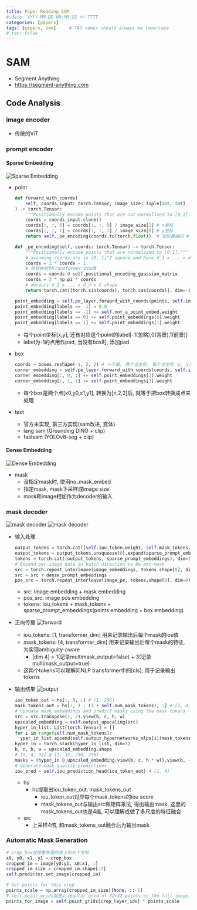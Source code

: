 ```yaml
---
title: Paper Reading SAM
# date: YYYY-MM-DD HH:MM:SS +/-TTTT
categories: [papers]
tags: [papers, sam]     # TAG names should always be lowercase
# toc: false
---
```


# SAM
- Segment Anything
- https://segment-anything.com


## Code Analysis
### image encoder
- 传统的ViT

### prompt encoder
#### Sparse Embedding
![Sparse Embedding](/assets/img/papers-files/sam/sparse_embedding.png)
- point
  ```py
  def forward_with_coords(
      self, coords_input: torch.Tensor, image_size: Tuple[int, int]
  ) -> torch.Tensor:
      """Positionally encode points that are not normalized to [0,1]."""
      coords = coords_input.clone()
      coords[:, :, 0] = coords[:, :, 0] / image_size[1] # x坐标
      coords[:, :, 1] = coords[:, :, 1] / image_size[0] # y坐标
      return self._pe_encoding(coords.to(torch.float))  # 加位置编码 # B x N x C

  def _pe_encoding(self, coords: torch.Tensor) -> torch.Tensor:
      """Positionally encode points that are normalized to [0,1]."""
      # assuming coords are in [0, 1]^2 square and have d_1 x ... x d_n x 2 shape
      coords = 2 * coords - 1
      # 坐标映射到transformer dim维
      coords = coords @ self.positional_encoding_gaussian_matrix
      coords = 2 * np.pi * coords
      # outputs d_1 x ... x d_n x C shape
      return torch.cat([torch.sin(coords), torch.cos(coords)], dim=-1)
  ```
  ```py
  point_embedding = self.pe_layer.forward_with_coords(points, self.input_image_size)
  point_embedding[labels == -1] = 0.0
  point_embedding[labels == -1] += self.not_a_point_embed.weight
  point_embedding[labels == 0] += self.point_embeddings[0].weight
  point_embedding[labels == 1] += self.point_embeddings[1].weight
  ```
  - 每个point坐标[x,y], 还有对应这个point的label[-1(忽略),0(背景),1(前景)]
  - label为-1的点用作pad, 当没有box时, 添加pad

- box
  ```py
  coords = boxes.reshape(-1, 2, 2) # 一个框, 两个点坐标, 每个点坐标（x, y）
  corner_embedding = self.pe_layer.forward_with_coords(coords, self.input_image_size)
  corner_embedding[:, 0, :] += self.point_embeddings[2].weight
  corner_embedding[:, 1, :] += self.point_embeddings[3].weight
  ```
  - 每个box是两个点[x0,y0,x1,y1], 转换为[n,2,2]后, 就等于把box转换成点来处理
- text
  - 官方未实现, 第三方实现(sam改进, 变体)
  - lang sam (Grounding DINO + clip)
  - fastsam (YOLOv8-seg + clip)

#### Dense Embedding
![Dense Embedding](/assets/img/papers-files/sam/dense_embedding.png)
- mask
  - 没指定mask时, 使用no_mask_embed
  - 指定mask, mask下采样成image size
  - mask和image相加作为decoder的输入

### mask decoder
![mask decoder](/assets/img/papers-files/sam/mask_decoder.png)
![mask decoder](/assets/img/papers-files/sam/mask_decoder_orient.png)
- 输入处理
  ```py
  output_tokens = torch.cat([self.iou_token.weight, self.mask_tokens.weight], dim=0) # [5,256]
  output_tokens = output_tokens.unsqueeze(0).expand(sparse_prompt_embeddings.size(0), -1, -1) # [1, 5, 256]
  tokens = torch.cat((output_tokens, sparse_prompt_embeddings), dim=1) # [1, 5 + S, 256]
  # Expand per-image data in batch direction to be per-mask
  src = torch.repeat_interleave(image_embeddings, tokens.shape[0], dim=0)
  src = src + dense_prompt_embeddings
  pos_src = torch.repeat_interleave(image_pe, tokens.shape[0], dim=0)
  ```
  - src: image embedding + mask embedding
  - pos_src: image pos embedding
  - tokens: iou_tokens + mask_tokens + sparse_prompt_embeddings(points embedding + box embedding)
  
- 正向传播
![forward](/assets/img/papers-files/sam/TwoWayTransformer.jpg)
  - iou_tokens: [1, transformer_dim] 用来记录输出后每个mask的iou值
  - mask_tokens: [4, transformer_dim] 用来记录输出后每个mask的特征, 为实现ambiguity-aware
    - [dim 4] = 1(记录multimask_output=false) + 3(记录multimask_output=true)
  - 这两个tokens可以理解问NLP transformer中的[cls], 用于记录输出tokens

- 输出结果
![output](/assets/img/papers-files/sam/decoder_output_post.jpg) 
  ```py
  iou_token_out = hs[:, 0, :] # [1, 256]
  mask_tokens_out = hs[:, 1 : (1 + self.num_mask_tokens), :] # [1, 4, 256]
  # Upscale mask embeddings and predict masks using the mask tokens
  src = src.transpose(1, 2).view(b, c, h, w)
  upscaled_embedding = self.output_upscaling(src)
  hyper_in_list: List[torch.Tensor] = []
  for i in range(self.num_mask_tokens):
    yper_in_list.append(self.output_hypernetworks_mlps[i](mask_tokens_out[:, i, :]))
  hyper_in = torch.stack(hyper_in_list, dim=1)
  b, c, h, w = upscaled_embedding.shape
  # [1, 4, 32] @ [1, 32, 256, 256]
  masks = (hyper_in @ upscaled_embedding.view(b, c, h * w)).view(b, -1, h, w) # [1, 4, 256, 256]
  # Generate mask quality predictions
  iou_pred = self.iou_prediction_head(iou_token_out) # [1, 4]
  ```
  - hs
    - hs提取出iou_token_out, mask_tokens_out
      - iou_token_out对应每个mask_tokens的iou score
      - mask_tokens_out与输出src做矩阵乘法, 得出输出mask, 这里的mask_tokens_out也是4维, 可以理解成做了多尺度的特征融合
  - src
    - 上采样4倍, 和mask_tokens_out融合后为输出mask

### Automatic Mask Generation
```py
# crop_box就是整张图的坐上和右下坐标
x0, y0, x1, y1 = crop_box
cropped_im = image[y0:y1, x0:x1, :]
cropped_im_size = cropped_im.shape[:2]
self.predictor.set_image(cropped_im)

# Get points for this crop
points_scale = np.array(cropped_im_size)[None, ::-1]
# self.point_grids就是a regular grid of 32×32 points on the full image, 即在整张图上撒了32x32个点
points_for_image = self.point_grids[crop_layer_idx] * points_scale
```
